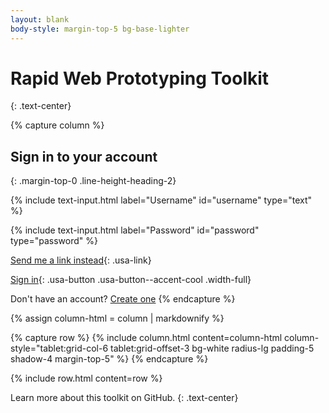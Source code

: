 ```yaml
---
layout: blank
body-style: margin-top-5 bg-base-lighter
---
```


# Rapid Web Prototyping Toolkit
{: .text-center}

<!-- Capture Markdown content for use with `grid` component. -->
{% capture column %}
## Sign in to your account
{: .margin-top-0 .line-height-heading-2}

<!-- Use a `text input` component for username. -->
{% include text-input.html label="Username" id="username" type="text" %}

<!-- Use a `text input` component for password. -->
{% include text-input.html label="Password" id="password" type="password" %}

[Send me a link instead](#){: .usa-link}

[Sign in](home.md){: .usa-button .usa-button--accent-cool .width-full}

Don't have an account? [Create one](#)
{% endcapture %}

<!-- Convert the Markdown content to HTML. -->
{% assign column-html = column | markdownify %}

<!-- Put the HTML content into a grid column and add optional settings. -->
{% capture row %}
{% include column.html content=column-html column-style="tablet:grid-col-6 tablet:grid-offset-3 bg-white radius-lg padding-5 shadow-4 margin-top-5" %}
{% endcapture %}

<!-- Put the grid column into a grid row and add optional settings. -->
{% include row.html content=row %}

Learn more about this toolkit on GitHub.
{: .text-center}